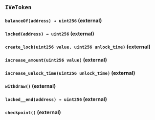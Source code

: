 ## `IVeToken`






### `balanceOf(address) → uint256` (external)





### `locked(address) → uint256` (external)





### `create_lock(uint256 value, uint256 unlock_time)` (external)





### `increase_amount(uint256 value)` (external)





### `increase_unlock_time(uint256 unlock_time)` (external)





### `withdraw()` (external)





### `locked__end(address) → uint256` (external)





### `checkpoint()` (external)








